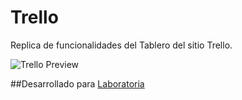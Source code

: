 # Trello
Replica de funcionalidades del Tablero del sitio Trello.

![Trello Preview]()

##Desarrollado para [Laboratoria](http://laboratoria.la)